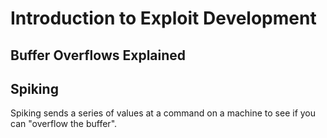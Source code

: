 # Introduction to Exploit Development

## Buffer Overflows Explained

###
## Spiking

Spiking sends a series of values at a command on a machine to see if you
can "overflow the buffer".
